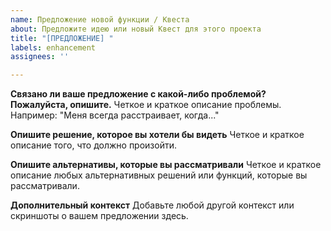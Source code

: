 ```yaml
---
name: Предложение новой функции / Квеста
about: Предложите идею или новый Квест для этого проекта
title: "[ПРЕДЛОЖЕНИЕ] "
labels: enhancement
assignees: ''

---
```


**Связано ли ваше предложение с какой-либо проблемой? Пожалуйста, опишите.**
Четкое и краткое описание проблемы. Например: "Меня всегда расстраивает, когда..."

**Опишите решение, которое вы хотели бы видеть**
Четкое и краткое описание того, что должно произойти.

**Опишите альтернативы, которые вы рассматривали**
Четкое и краткое описание любых альтернативных решений или функций, которые вы рассматривали.

**Дополнительный контекст**
Добавьте любой другой контекст или скриншоты о вашем предложении здесь.
